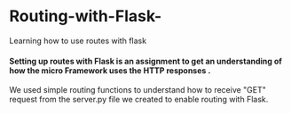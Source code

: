 # Routing-with-Flask-
Learning how to use routes with flask 

#### Setting up routes with Flask is an assignment to get an understanding of how the micro Framework uses the HTTP responses .
We used simple routing functions to understand how to receive "GET" request from the server.py file we created to enable routing 
with Flask.

